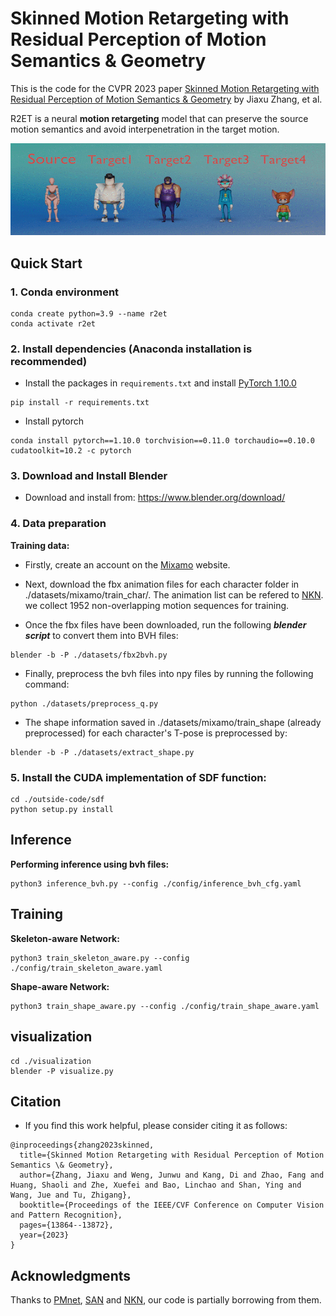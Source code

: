 # Skinned Motion Retargeting with Residual Perception of Motion Semantics & Geometry

This is the code for the CVPR 2023 paper [Skinned Motion Retargeting with Residual Perception of Motion Semantics & Geometry](https://openaccess.thecvf.com/content/CVPR2023/html/Zhang_Skinned_Motion_Retargeting_With_Residual_Perception_of_Motion_Semantics__CVPR_2023_paper.html) by Jiaxu Zhang, et al.

R2ET is a neural **motion retargeting** model that can preserve the source motion semantics and avoid interpenetration in the target motion.

![](https://github.com/Kebii/R2ET/blob/master/gifs/demo1.gif)


## Quick Start
### 1. Conda environment
```
conda create python=3.9 --name r2et
conda activate r2et
```

### 2. Install dependencies (Anaconda installation is recommended)
* Install the packages in `requirements.txt` and install [PyTorch 1.10.0](https://pytorch.org/)
```
pip install -r requirements.txt
```

* Install pytorch
```
conda install pytorch==1.10.0 torchvision==0.11.0 torchaudio==0.10.0 cudatoolkit=10.2 -c pytorch
```

### 3. Download and Install Blender
* Download and install from: https://www.blender.org/download/


### 4. Data preparation
**Training data:**  
* Firstly, create an account on the [Mixamo](https://www.mixamo.com) website.
* Next, download the fbx animation files for each character folder in ./datasets/mixamo/train_char/. The animation list can be refered to [NKN](https://github.com/rubenvillegas/cvpr2018nkn). we collect 1952 non-overlapping motion sequences for training.

* Once the fbx files have been downloaded, run the following ***blender script*** to convert them into BVH files:
```
blender -b -P ./datasets/fbx2bvh.py
```
* Finally, preprocess the bvh files into npy files by running the following command:
```
python ./datasets/preprocess_q.py
```

* The shape information saved in ./datasets/mixamo/train_shape (already preprocessed) for each character's T-pose is preprocessed by:
```
blender -b -P ./datasets/extract_shape.py
```

### 5. Install the CUDA implementation of SDF function:
```
cd ./outside-code/sdf
python setup.py install
```

## Inference
**Performing inference using bvh files:**
```
python3 inference_bvh.py --config ./config/inference_bvh_cfg.yaml
```

## Training
**Skeleton-aware Network:**
```
python3 train_skeleton_aware.py --config ./config/train_skeleton_aware.yaml
```

**Shape-aware Network:**
```
python3 train_shape_aware.py --config ./config/train_shape_aware.yaml
```

## visualization
```
cd ./visualization
blender -P visualize.py
```

## Citation                                                                                                                                                  
* If you find this work helpful, please consider citing it as follows:                    
```                                                                              
@inproceedings{zhang2023skinned,
  title={Skinned Motion Retargeting with Residual Perception of Motion Semantics \& Geometry},
  author={Zhang, Jiaxu and Weng, Junwu and Kang, Di and Zhao, Fang and Huang, Shaoli and Zhe, Xuefei and Bao, Linchao and Shan, Ying and Wang, Jue and Tu, Zhigang},
  booktitle={Proceedings of the IEEE/CVF Conference on Computer Vision and Pattern Recognition},
  pages={13864--13872},
  year={2023}
}
```

## Acknowledgments
Thanks to [PMnet](https://github.com/ljin0429/bmvc19_pmnet), [SAN](https://github.com/DeepMotionEditing/deep-motion-editing) and [NKN](https://github.com/rubenvillegas/cvpr2018nkn), our code is partially borrowing from them.